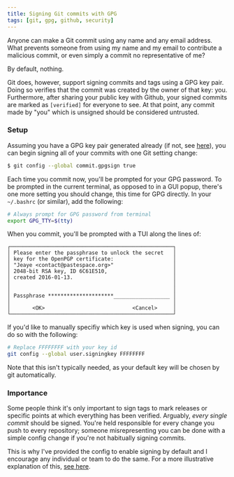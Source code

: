 ```yaml
---
title: Signing Git commits with GPG
tags: [git, gpg, github, security]
---
```


Anyone can make a Git commit using any name and any email address. What prevents
someone from using my name and my email to contribute a malicious commit, or
even simply a commit no representative of me?

By default, nothing.

Git does, however, support signing commits and tags using a GPG key pair. Doing
so verifies that the commit was created by the owner of that key: you.
Furthermore, after sharing your public key with Github, your signed commits are
marked as `[verified]` for everyone to see. At that point, any commit made by
"you" which is unsigned should be considered untrusted.

### Setup
Assuming you have a GPG key pair generated already (if not, see
[here](https://www.gnupg.org/gph/en/manual.html#INTRO)), you can begin signing
all of your commits with one Git setting change:

```bash
$ git config --global commit.gpgsign true
```

Each time you commit now, you'll be prompted for your GPG password. To be
prompted in the current terminal, as opposed to in a GUI popup, there's one more
setting you should change, this time for GPG directly. In your `~/.bashrc` (or
similar), add the following:

```bash
# Always prompt for GPG password from terminal
export GPG_TTY=$(tty)
```

When you commit, you'll be prompted with a TUI along the lines of:

```text
┌────────────────────────────────────────────────────┐
│ Please enter the passphrase to unlock the secret   │
│ key for the OpenPGP certificate:                   │
│ "Jeaye <contact@pastespace.org>"                   │
│ 2048-bit RSA key, ID 6C61E510,                     │
│ created 2016-01-13.                                │
│                                                    │
│                                                    │
│ Passphrase *********************__________________ │
│                                                    │
│       <OK>                            <Cancel>     │
└────────────────────────────────────────────────────┘
```

If you'd like to manually specifiy which key is used when signing, you can do so
with the following:

```bash
# Replace FFFFFFFF with your key id
git config --global user.signingkey FFFFFFFF
```

Note that this isn't typically needed, as your default key will be chosen by git
automatically.

### Importance
Some people think it's only important to sign tags to mark releases or specific
points at which everything has been verified. Arguably, *every single commit*
should be signed. You're held responsible for every change you push to every
repository; someone misrepresenting you can be done with a simple config change
if you're not habitually signing commits.

This is why I've provided the config to enable signing by default and I
encourage any individual or team to do the same. For a more illustrative
explanation of this,
[see here](https://mikegerwitz.com/papers/git-horror-story.html).
